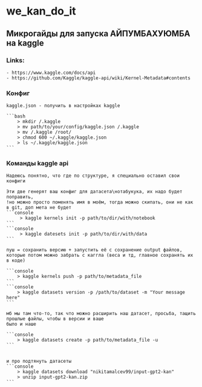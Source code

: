 # we_kan_do_it

## Микрогайды для запуска АЙПУМБАХУЮМБА на kaggle
### Links:
    - https://www.kaggle.com/docs/api
    - https://github.com/Kaggle/kaggle-api/wiki/Kernel-Metadata#contents
### Конфиг    
    kaggle.json - получить в настройках kaggle

    ```bash   
        > mkdir /.kaggle
        > mv path/to/your/config/kaggle.json /.kaggle
        > mv /.kaggle /root/
        > chmod 600 ~/.kaggle/kaggle.json
        > ls ~/.kaggle/kaggle.json
    ```    
### Команды kaggle api  

    Надеюсь понятно, что где по структуре, я специально оставил свои конфиги

    Эти две генерят ваш конфиг для датасета\нотабукука, их надо будет поправить,
    !но можно просто поменять имя в моём, тогда можно скипать, они не как в git, доп мета не будет
    ```console    
         > kaggle kernels init -p path/to/dir/with/notebook
    ```   
    ```console    
         > kaggle datesets init -p path/to/dir/with/data
    ```   

    пуш = сохранить версию + запустить её с сохранение output файлов, которые потом можно забрать с каггла (веса и тд, главное сохранять их в коде)
    
    ```console    
        > kaggle kernels push -p path/to/metadata_file
    ```    
    ```console    
        > kaggle datasets version -p /path/to/dataset -m "Your message here"
    ```    
    
    мб мы там что-то, так что можно расширить наш датасет, просьба, тащить прошлые файлы, чтобы в версии и ваше 
    было и наше
    
    ```console    
        > kaggle datasets create -p path/to/metadata_file -u
    ```    
    
    
    и про подтянуть датасеты
    ```console
        > kaggle datasets download "nikitamalcev99/input-gpt2-kan"
        > unzip input-gpt2-kan.zip
    ```
